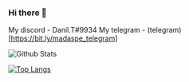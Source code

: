 ### Hi there 👋

My discord - Danil.T#9934
My telegram - (telegram)[https://bit.ly/madaspe_telegram]

![Github Stats](https://github-readme-stats.vercel.app/api?username=madaspe&show_icons=true)

[![Top Langs](https://github-readme-stats.vercel.app/api/top-langs/?username=madaspe&layout=compact&langs_count=12)](https://github-readme-stats.vercel.app/api/top-langs/?username=madaspe&layout=compact&langs_count=12)

